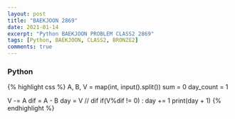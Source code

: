 ```yaml
---
layout: post
title: "BAEKJOON 2869"
date: 2021-01-14
excerpt: "Python BAEKJOON PROBLEM CLASS2 2869"
tags: [Python, BAEKJOON, CLASS2, BRONZE2]
comments: true
---
```


### Python
{% highlight css %}
A, B, V = map(int, input().split())
sum = 0
day_count = 1

V -= A
dif = A - B
day = V // dif
if(V%dif != 0) : day += 1
print(day + 1)
{% endhighlight %}